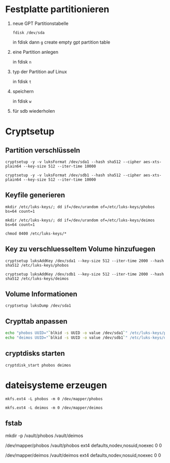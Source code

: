 # Festplatte partitionieren
1. neue GPT Partitionstabelle
    
    `fdisk /dev/sda`
    
    in fdisk dann `g` create empty gpt partition table


2. eine Partition anlegen

    in fdisk `n` 

3. typ der Partition auf Linux 
    
    in fdisk `t`

4. speichern

    in fdisk `w`

5. für sdb wiederholen

# Cryptsetup
## Partition verschlüsseln
`cryptsetup -y -v luksFormat /dev/sda1 --hash sha512 --cipher aes-xts-plain64 --key-size 512 --iter-time 10000`

`cryptsetup -y -v luksFormat /dev/sdb1 --hash sha512 --cipher aes-xts-plain64 --key-size 512 --iter-time 10000`


## Keyfile generieren
`mkdir /etc/luks-keys/; dd if=/dev/urandom of=/etc/luks-keys/phobos bs=64 count=1`

`mkdir /etc/luks-keys/; dd if=/dev/urandom of=/etc/luks-keys/deimos bs=64 count=1`

`chmod 0400 /etc/luks-keys/*`

## Key zu verschluesseltem Volume hinzufuegen
`cryptsetup luksAddKey /dev/sda1 --key-size 512 --iter-time 2000 --hash sha512 /etc/luks-keys/phobos`

`cryptsetup luksAddKey /dev/sdb1 --key-size 512 --iter-time 2000 --hash sha512 /etc/luks-keys/deimos`


## Volume Informationen
`cryptsetup luksDump /dev/sda1`

## Crypttab anpassen
```bash
echo "phobos UUID="`blkid -s UUID -o value /dev/sda1`" /etc/luks-keys/phobos luks" >> /etc/crypttab
echo "deimos UUID="`blkid -s UUID -o value /dev/sdb1`" /etc/luks-keys/deimos luks" >> /etc/crypttab
```

## cryptdisks starten

`cryptdisk_start phobos deimos`

# dateisysteme erzeugen

`mkfs.ext4 -L phobos -m 0 /dev/mapper/phobos`

`mkfs.ext4 -L deimos -m 0 /dev/mapper/deimos`

## fstab 
mkdir -p /vault/phobos /vault/deimos 

/dev/mapper/phobos  /vault/phobos   ext4    defaults,nodev,nosuid,noexec 0 0

/dev/mapper/deimos  /vault/deimos   ext4    defaults,nodev,nosuid,noexec 0 0
